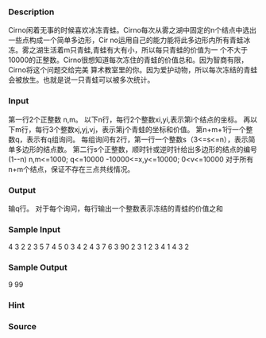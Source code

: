 
### Description
Cirno闲着无事的时候喜欢冰冻青蛙。Cirno每次从雾之湖中固定的n个结点中选出一些点构成一个简单多边形，Cir
no运用自己的能力能将此多边形内所有青蛙冰冻。雾之湖生活着m只青蛙,青蛙有大有小，所以每只青蛙的价值为一
个不大于10000的正整数。Cirno很想知道每次冻住的青蛙的价值总和。因为智商有限，Cirno将这个问题交给完美
算术教室里的你。因为爱护动物，所以每次冻结的青蛙会被放生。也就是说一只青蛙可以被多次统计。
### Input
第一行2个正整数 n,m。
以下n行，每行2个整数xi,yi,表示第i个结点的坐标。
再以下m行，每行3个整数xj,yj,vj，表示第j个青蛙的坐标和价值。
第n+m+1行一个整数q，表示有q组询问。
每组询问有2行，第一行一个整数s（3<=s<=n），表示简单多边形的结点数。
第二行s个正整数，顺时针或逆时针给出多边形的结点的编号(1--n)
n,m<=1000; q<=10000
-10000<=x,y<=10000; 0<v<=10000
对于所有n+m个结点，保证不存在三点共线情况。
### Output
输q行。
对于每个询问，每行输出一个整数表示冻结的青蛙的价值之和
### Sample Input
4 3
2 2
3 5
7 4
5 0
3 4 2
4 3 7
6 3 90
2
3
1 2 3
4
1 4 3 2
### Sample Output
9
99
### Hint

### Source
